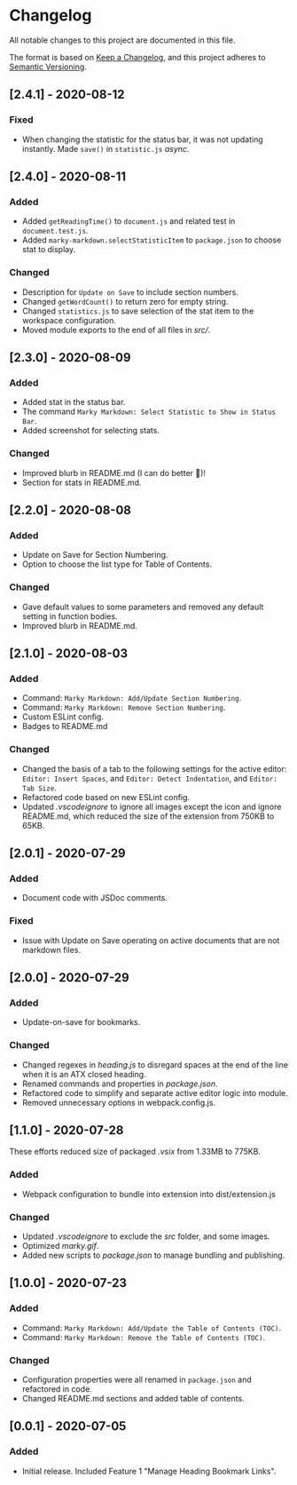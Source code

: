 # Changelog

All notable changes to this project are documented in this file.

The format is based on [Keep a Changelog](https://keepachangelog.com/en/1.0.0/),
and this project adheres to [Semantic Versioning](https://semver.org/spec/v2.0.0.html).

## [2.4.1] - 2020-08-12

### Fixed

- When changing the statistic for the status bar, it was not updating instantly. Made `save()` in `statistic.js` *async*.


## [2.4.0] - 2020-08-11

### Added

- Added `getReadingTime()` to `document.js` and related test in `document.test.js`.
- Added `marky-markdown.selectStatisticItem` to `package.json` to choose stat to display.

### Changed

- Description for `Update on Save` to include section numbers.
- Changed `getWordCount()` to return zero for empty string.
- Changed `statistics.js` to save selection of the stat item to the workspace configuration.
- Moved module exports to the end of all files in *src/*.

## [2.3.0] - 2020-08-09

### Added

- Added stat in the status bar.
- The command `Marky Markdown: Select Statistic to Show in Status Bar`.
- Added screenshot for selecting stats.

### Changed

- Improved blurb in README.md (I can do better 💪)!
- Section for stats in README.md.

## [2.2.0] - 2020-08-08

### Added

- Update on Save for Section Numbering.
- Option to choose the list type for Table of Contents.

### Changed

- Gave default values to some parameters and removed any default setting in function bodies.
- Improved blurb in README.md.

## [2.1.0] - 2020-08-03

### Added

- Command: `Marky Markdown: Add/Update Section Numbering`.
- Command: `Marky Markdown: Remove Section Numbering`.
- Custom ESLint config.
- Badges to README.md

### Changed

- Changed the basis of a tab to the following settings for the active editor: `Editor: Insert Spaces`, and `Editor: Detect Indentation`, and `Editor: Tab Size`.
- Refactored code based on new ESLint config.
- Updated _.vscodeignore_ to ignore all images except the icon and ignore README.md, which reduced the size of the extension from 750KB to 65KB.

## [2.0.1] - 2020-07-29

### Added

- Document code with JSDoc comments.

### Fixed

- Issue with Update on Save operating on active documents that are not markdown files.

## [2.0.0] - 2020-07-29

### Added

- Update-on-save for bookmarks.

### Changed

- Changed regexes in _heading.js_ to disregard spaces at the end of the line when it is an ATX closed heading.
- Renamed commands and properties in _package.json_.
- Refactored code to simplify and separate active editor logic into module.
- Removed unnecessary options in webpack.config.js.

## [1.1.0] - 2020-07-28

These efforts reduced size of packaged _.vsix_ from 1.33MB to 775KB.

### Added

- Webpack configuration to bundle into extension into dist/extension.js

### Changed

- Updated _.vscodeignore_ to exclude the _src_ folder, and some images.
- Optimized _marky.gif_.
- Added new scripts to _package.json_ to manage bundling and publishing.

## [1.0.0] - 2020-07-23

### Added

- Command: `Marky Markdown: Add/Update the Table of Contents (TOC)`.
- Command: `Marky Markdown: Remove the Table of Contents (TOC)`.

### Changed

- Configuration properties were all renamed in `package.json` and refactored in code.
- Changed README.md sections and added table of contents.

## [0.0.1] - 2020-07-05

### Added

- Initial release. Included Feature 1 "Manage Heading Bookmark Links".
